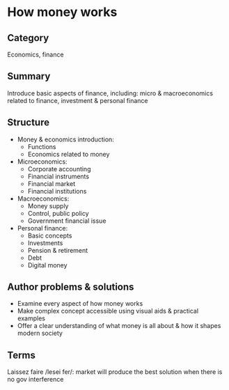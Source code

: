 # How money works

## Category
Economics, finance

## Summary
Introduce basic aspects of finance, including: micro & macroeconomics related to finance, investment & personal finance

## Structure
- Money & economics introduction:
  - Functions
  - Economics related to money
- Microeconomics:
  - Corporate accounting
  - Financial instruments
  - Financial market
  - Financial institutions
- Macroeconomics:
  - Money supply
  - Control, public policy
  - Government financial issue
- Personal finance:
  - Basic concepts
  - Investments
  - Pension & retirement
  - Debt
  - Digital money

## Author problems & solutions
- Examine every aspect of how money works
- Make complex concept accessible using visual aids & practical examples
- Offer a clear understanding of what money is all about & how it shapes modern society

## Terms
Laissez faire /lesei fer/: market will produce the best solution when there is no gov interference